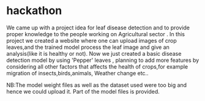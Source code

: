 # hackathon

We came up with a project idea for leaf disease detection and to provide proper knowledge to the people working on Agricultural sector .
In this project we created a website where one can upload images of crop leaves,and the trained model process the leaf image and give an analysis(like it is healthy or not).
Now we just created a basic disease detection model by using 'Pepper' leaves , planning to add more features by considering all other factors that affects the health of crops,for example migration of insects,birds,animals, Weather change etc..

NB:The model weight files as well as the dataset used were too big and hence we could upload it. Part of the model files is provided.
